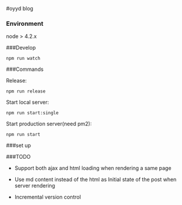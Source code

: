 #oyyd blog

### Environment

node > 4.2.x

###Develop

```
npm run watch
```

###Commands

Release:

```
npm run release
```

Start local server:

```
npm run start:single
```

Start production server(need pm2):

```
npm run start
```

###set up

###TODO

* Support both ajax and html loading when rendering a same page

* Use md content instead of the html as Initial state of the post when server rendering

* Incremental version control
